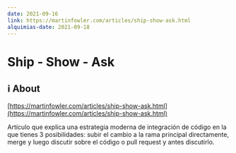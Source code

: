 ```yaml
---
date: 2021-09-16
link: https://martinfowler.com/articles/ship-show-ask.html
alquimias-date: 2021-09-18
---
```


# Ship - Show - Ask

## ℹ️ About

[https://martinfowler.com/articles/ship-show-ask.html](https://martinfowler.com/articles/ship-show-ask.html)

Artículo que explica una estrategia moderna de integración de código en la que tienes 3 posibilidades: subir el cambio a la rama principal directamente, merge y luego discutir sobre el código o pull request y antes discutirlo.


